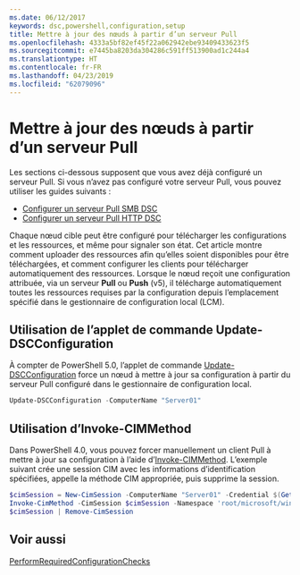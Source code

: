 ```yaml
---
ms.date: 06/12/2017
keywords: dsc,powershell,configuration,setup
title: Mettre à jour des nœuds à partir d’un serveur Pull
ms.openlocfilehash: 4333a5bf82ef45f22a062942ebe93409433623f5
ms.sourcegitcommit: e7445ba8203da304286c591ff513900ad1c244a4
ms.translationtype: HT
ms.contentlocale: fr-FR
ms.lasthandoff: 04/23/2019
ms.locfileid: "62079096"
---
```

# <a name="update-nodes-from-a-pull-server"></a>Mettre à jour des nœuds à partir d’un serveur Pull

Les sections ci-dessous supposent que vous avez déjà configuré un serveur Pull. Si vous n’avez pas configuré votre serveur Pull, vous pouvez utiliser les guides suivants :

- [Configurer un serveur Pull SMB DSC](pullServerSmb.md)
- [Configurer un serveur Pull HTTP DSC](pullServer.md)

Chaque nœud cible peut être configuré pour télécharger les configurations et les ressources, et même pour signaler son état. Cet article montre comment uploader des ressources afin qu’elles soient disponibles pour être téléchargées, et comment configurer les clients pour télécharger automatiquement des ressources. Lorsque le nœud reçoit une configuration attribuée, via un serveur **Pull** ou **Push** (v5), il télécharge automatiquement toutes les ressources requises par la configuration depuis l’emplacement spécifié dans le gestionnaire de configuration local (LCM).

## <a name="using-the-update-dscconfiguration-cmdlet"></a>Utilisation de l’applet de commande Update-DSCConfiguration

À compter de PowerShell 5.0, l’applet de commande [Update-DSCConfiguration](/powershell/module/psdesiredstateconfiguration/update-dscconfiguration) force un nœud à mettre à jour sa configuration à partir du serveur Pull configuré dans le gestionnaire de configuration local.

```powershell
Update-DSCConfiguration -ComputerName "Server01"
```

## <a name="using-invoke-cimmethod"></a>Utilisation d’Invoke-CIMMethod

Dans PowerShell 4.0, vous pouvez forcer manuellement un client Pull à mettre à jour sa configuration à l’aide d’[Invoke-CIMMethod](/powershell/module/cimcmdlets/invoke-cimmethod). L’exemple suivant crée une session CIM avec les informations d’identification spécifiées, appelle la méthode CIM appropriée, puis supprime la session.

```powershell
$cimSession = New-CimSession -ComputerName "Server01" -Credential $(Get-Credential)
Invoke-CimMethod -CimSession $cimSession -Namespace 'root/microsoft/windows/desiredstateconfiguration' -Class 'MSFT_DscLocalConfigurationManager' -MethodName 'PerformRequiredConfigurationChecks' -Arguments @{ 'Flags' = [uint32]1 } -Verbose
$cimSession | Remove-CimSession
```

## <a name="see-also"></a>Voir aussi

[PerformRequiredConfigurationChecks](/powershell/dsc/msft-dsclocalconfigurationmanager-performrequiredconfigurationchecks)
